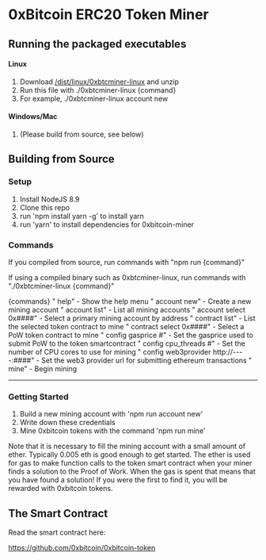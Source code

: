 
# 0xBitcoin ERC20 Token Miner

## Running the packaged executables

#### Linux
1. Download [/dist/linux/0xbtcminer-linux](https://github.com/0xbitcoin/0xbitcoin-miner/raw/master/dist/0xbtcminer-linux.zip) and unzip
2. Run this file with ./0xbtcminer-linux {command}
3. For example, ./0xbtcminer-linux account new

#### Windows/Mac
1. (Please build from source, see below)


## Building from Source

### Setup
1. Install NodeJS 8.9
2. Clone this repo
3. run 'npm install yarn -g' to install yarn
4. run 'yarn' to install dependencies for 0xbitcoin-miner


### Commands
If you compiled from source, run commands with "npm run {command}"

If using a compiled binary such as 0xbtcminer-linux, run commands with "./0xbtcminer-linux {command}"

{commands}
" help" - Show the help menu
" account new" - Create a new mining account 
" account list" - List all mining accounts 
" account select 0x####" - Select a primary mining account by address 
" contract list" - List the selected token contract to mine
" contract select 0x####" - Select a PoW token contract to mine 
" config gasprice #" - Set the gasprice used to submit PoW to the token smartcontract 
" config cpu_threads #" - Set the number of CPU cores to use for mining 
" config web3provider http://----:####" - Set the web3 provider url for submitting ethereum transactions 
" mine" - Begin mining 




---------------

### Getting Started
1. Build a new mining account with 'npm run account new'
2. Write down these credentials
3. Mine 0xbitcoin tokens with the command 'npm run mine'

Note that it is necessary to fill the mining account with a small amount of ether.  Typically 0.005 eth is good enough to get started.  The ether is used for gas to make function calls to the token smart contract when your miner finds a solution to the Proof of Work.  When the gas is spent that means that you have found a solution! If you were the first to find it, you will be rewarded with 0xbitcoin tokens.  

## The Smart Contract
Read the smart contract here:

https://github.com/0xbitcoin/0xbitcoin-token
